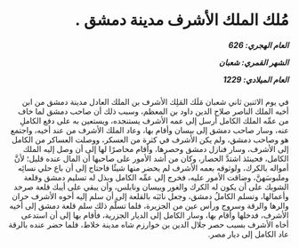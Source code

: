 <h1 dir="rtl">مُلك الملك الأشرف مدينة دمشق .</h1>

<h5 dir="rtl">العام الهجري:  626

الشهر القمري: شعبان

العام الميلادي: 1229</h5>

<p dir="rtl">في يوم الاثنين ثاني شعبان مَلَك المَلِك الأشرف بن الملك العادل مدينة دمشق من ابن أخيه الملك الناصر صلاح الدين داود بن المعظم، وسبب ذلك أن صاحب دمشق لما خاف من عمِّه الملك الكامل أرسل إلى عمه الأشرف يستنجده، ويستعين به على دفع الكاملِ عنه، وسار صاحب دمشق إلى بيسان وأقام بها، وعاد الملك الأشرف من عند أخيه، واجتمع هو وصاحب دمشق، ولم يكن الأشرف في كثرة من العسكر، ووصلت العساكر من الكامل إلى الأشرف، وسار فنازل دمشق وحصرها، وأقام محاصرًا لها إلى أن وصل إليه الملك الكامل، فحينئذ اشتدَّ الحصار، وكان من أشد الأمور على صاحبها أن المال عنده قليل؛ لأنَّ أمواله بالكرك، ولوثوقه بعمه الأشرف لم يحضر منها شيئًا فاحتاج إلى أن باع حلي نسائِه وملبوسَهنَّ، وضاقت الأمور عليه، فخرج إلى عمِّه الكامل وبذل له تسليم دمشق وقلعة الشوبك على أن يكون له الكرك والغور وبيسان ونابلس، وأن يبقي على أيبك قلعة صرخد وأعمالها، وتسلم الكاملُ دمشق، وجعل نائبَه بالقلعة إلى أن سلم إليه أخوه الأشرف حران والرها والرقة وسروج ورأس عين من الجزيرة، فلما تسلَّم ذلك سلم قلعة دمشق إلى أخيه الأشرف، فدخلها وأقام بها، وسار الكامل إلى الديار الجزرية، فأقام بها إلى أن استدعى أخاه الأشرف بسبب حصر جلال الدين بن خوارزم شاه مدينة خلاط، فلما حضر عنده بالرقة عاد الكامل إلى ديار مصر.</p></br>
